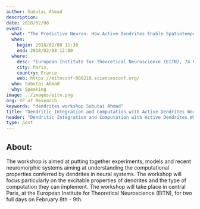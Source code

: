 ```yaml
---
author: Subutai Ahmad
description: 
date: 2018/02/08
event:
  what: "The Predictive Neuron: How Active Dendrites Enable Spatiotemporal Computation in the Neocortex"
  when:
    begin: 2018/02/08 11:30
    end: 2018/02/08 12:00
  where:
    desc: "European Institute for Theoretical Neuroscience (EITN), 74 Rue du Faubourg Saint-Antoine"
    city: Paris,
    country: France
    web: https://eitnconf-080218.sciencesconf.org/
  who: Subutai Ahmad
  why: Speaking
image: ../images/eitn.png
org: VP of Research
keywords: "dendrites workshop Subutai Ahmad"
title: "Dendritic Integration and Computation with Active Dendrites Workshop"
header: "Dendritic Integration and Computation with Active Dendrites Workshop"
type: post
---
```


## About:

The workshop is aimed at putting together experiments, models and recent neuromorphic systems aiming at understanding the computational properties conferred by dendrites in neural systems. The workshop will focus particularly on the excitable properties of dendrites and the type of computation they can implement. The workshop will take place in central Paris, at the European Institute for Theoretical Neuroscience (EITN), for two full days on February 8th - 9th.
